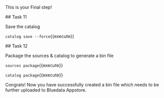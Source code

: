 This is your Final step!

## Task 11

Save the catalog

`catalog save --force`{{execute}}


## Task 12

Package the sources & catalog to generate a bin file

`sources package`{{execute}}

`catalog package`{{execute}}

Congrats! Now you have successfully created a bin file which needs to be further uploaded to Bluedata Appstore.